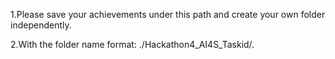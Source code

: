 

1.Please save your achievements under this path and create your own folder independently.

2.With the folder name format: ./Hackathon4_AI4S_Taskid/.
